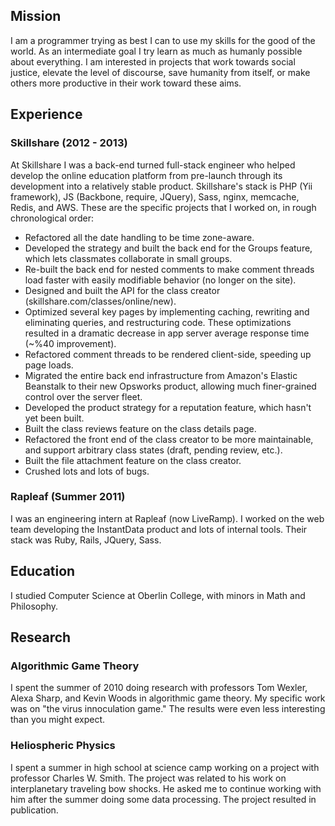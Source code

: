 Mission
-------

I am a programmer trying as best I can to use my skills for the good of the world. As an intermediate goal I try learn as much as humanly possible about everything. I am interested in projects that work towards social justice, elevate the level of discourse, save humanity from itself, or make others more productive in their work toward these aims.

Experience
----------

### Skillshare (2012 - 2013)
At Skillshare I was a back-end turned full-stack engineer who helped develop the online education platform from pre-launch through its development into a relatively stable product. Skillshare's stack is PHP (Yii framework), JS (Backbone, require, JQuery), Sass, nginx, memcache, Redis, and AWS. These are the specific projects that I worked on, in rough chronological order: 

+ Refactored all the date handling to be time zone-aware.
+ Developed the strategy and built the back end for the Groups feature, which lets classmates collaborate in small groups.
+ Re-built the back end for nested comments to make comment threads load faster with easily modifiable behavior (no longer on the site).
+ Designed and built the API for the class creator (skillshare.com/classes/online/new).
+ Optimized several key pages by implementing caching, rewriting and eliminating queries, and restructuring code. These optimizations resulted in a dramatic decrease in app server average response time (~%40 improvement).
+ Refactored comment threads to be rendered client-side, speeding up page loads.
+ Migrated the entire back end infrastructure from Amazon's Elastic Beanstalk to their new Opsworks product, allowing much finer-grained control over the server fleet.
+ Developed the product strategy for a reputation feature, which hasn't yet been built.
+ Built the class reviews feature on the class details page.
+ Refactored the front end of the class creator to be more maintainable, and support arbitrary class states (draft, pending review, etc.).
+ Built the file attachment feature on the class creator.
+ Crushed lots and lots of bugs.

### Rapleaf (Summer 2011)
I was an engineering intern at Rapleaf (now LiveRamp). I worked on the web team developing the InstantData product and lots of internal tools. Their stack was Ruby, Rails, JQuery, Sass.

Education
---------

I studied Computer Science at Oberlin College, with minors in Math and Philosophy.

Research
--------

### Algorithmic Game Theory
I spent the summer of 2010 doing research with professors Tom Wexler, Alexa Sharp, and Kevin Woods in algorithmic game theory. My specific work was on "the virus innoculation game." The results were even less interesting than you might expect.

### Heliospheric Physics
I spent a summer in high school at science camp working on a project with professor Charles W. Smith. The project was related to his work on interplanetary traveling bow shocks. He asked me to continue working with him after the summer doing some data processing. The project resulted in publication. 